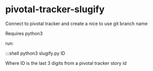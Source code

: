 # pivotal-tracker-slugify
Connect to pivotal tracker and create a nice to use git branch name

Requires python3

run:

   :::shell
   python3 slugify.py ID
  
Where ID is the last 3 digits from a pivotal tracker story id
